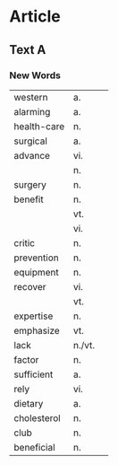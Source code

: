 # Article
## Text A

### New Words
| | | |
|---|---|---|
|western|a.|
|alarming|a.|
|health-care|n.|
|surgical|a.|
|advance|vi.|
| |n.|
|surgery|n.|
|benefit|n.|
| |vt.|
| |vi.|
|critic|n.|
|prevention|n.|
|equipment|n.|
|recover|vi.|
| |vt.|
|expertise|n.|
|emphasize|vt.|
|lack|n./vt.|
|factor|n.|
|sufficient|a.|
|rely|vi.|
|dietary|a.|
|cholesterol|n.|
|club|n.|
|beneficial|n.|

